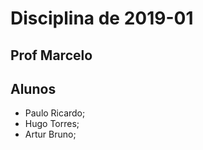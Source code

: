 # Disciplina de 2019-01

## Prof Marcelo 

## Alunos

* Paulo Ricardo;
* Hugo Torres;
* Artur Bruno;
